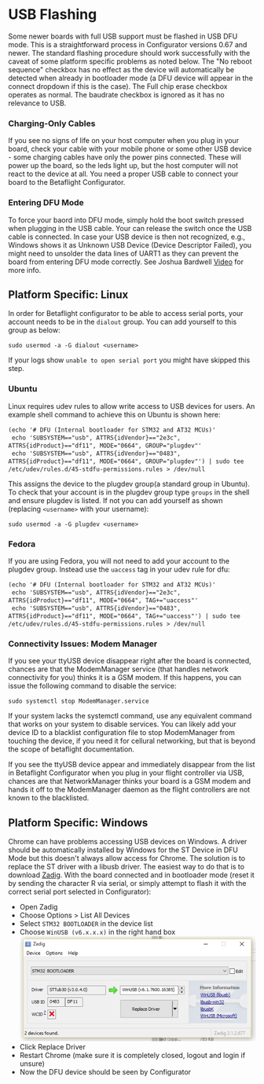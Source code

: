 # USB Flashing

Some newer boards with full USB support must be flashed in USB DFU mode. This is a straightforward process in Configurator versions 0.67 and newer. The standard flashing procedure should work successfully with the caveat of some platform specific problems as noted below. The "No reboot sequence" checkbox has no effect as the device will automatically be detected when already in bootloader mode (a DFU device will appear in the connect dropdown if this is the case). The Full chip erase checkbox operates as normal. The baudrate checkbox is ignored as it has no relevance to USB.

### Charging-Only Cables

If you see no signs of life on your host computer when you plug in your board, check your cable with your mobile phone or some other USB device - some charging cables have only the power pins connected. These will power up the board, so the leds light up, but the host computer will not react to the device at all. You need a proper USB cable to connect your board to the Betaflight Configurator.

### Entering DFU Mode

To force your baord into DFU mode, simply hold the boot switch pressed when plugging in the USB cable. Your can release the switch once the USB cable is connected. In case your USB device is then not recognized, e.g., Windows shows it as Unknown USB Device (Device Descriptor Failed), you might need to unsolder the data lines of UART1 as they can prevent the board from entering DFU mode correctly. See Joshua Bardwell [Video](https://www.youtube.com/watch?v=Zj24aEOyTWs) for more info.

## Platform Specific: Linux

In order for Betaflight configurator to be able to access serial ports, your account needs to be in the `dialout` group. You can add yourself to this group as below:

```
sudo usermod -a -G dialout <username>
```

If your logs show `unable to open serial port` you might have skipped this step.

### Ubuntu

Linux requires udev rules to allow write access to USB devices for users. An example shell command to achieve this on Ubuntu is shown here:

```
(echo '# DFU (Internal bootloader for STM32 and AT32 MCUs)'
 echo 'SUBSYSTEM=="usb", ATTRS{idVendor}=="2e3c", ATTRS{idProduct}=="df11", MODE="0664", GROUP="plugdev"'
 echo 'SUBSYSTEM=="usb", ATTRS{idVendor}=="0483", ATTRS{idProduct}=="df11", MODE="0664", GROUP="plugdev"') | sudo tee /etc/udev/rules.d/45-stdfu-permissions.rules > /dev/null
```

This assigns the device to the plugdev group(a standard group in Ubuntu). To check that your account is in the plugdev group type `groups` in the shell and ensure plugdev is listed. If not you can add yourself as shown (replacing `<username>` with your username):

```
sudo usermod -a -G plugdev <username>
```

### Fedora

If you are using Fedora, you will not need to add your account to the plugdev group.
Instead use the `uaccess` tag in your udev rule for dfu:

```
(echo '# DFU (Internal bootloader for STM32 and AT32 MCUs)'
 echo 'SUBSYSTEM=="usb", ATTRS{idVendor}=="2e3c", ATTRS{idProduct}=="df11", MODE="0664", TAG+="uaccess"'
 echo 'SUBSYSTEM=="usb", ATTRS{idVendor}=="0483", ATTRS{idProduct}=="df11", MODE="0664", TAG+="uaccess"') | sudo tee /etc/udev/rules.d/45-stdfu-permissions.rules > /dev/null
```

### Connectivity Issues: Modem Manager

If you see your ttyUSB device disappear right after the board is connected, chances are that the ModemManager service (that handles network connectivity for you) thinks it is a GSM modem. If this happens, you can issue the following command to disable the service:

```
sudo systemctl stop ModemManager.service
```

If your system lacks the systemctl command, use any equivalent command that works on your system to disable services. You can likely add your device ID to a blacklist configuration file to stop ModemManager from touching the device, if you need it for cellural networking, but that is beyond the scope of betaflight documentation.

If you see the ttyUSB device appear and immediately disappear from the list in Betaflight Configurator when you plug in your flight controller via USB, chances are that NetworkManager thinks your board is a GSM modem and hands it off to the ModemManager daemon as the flight controllers are not known to the blacklisted.

## Platform Specific: Windows

Chrome can have problems accessing USB devices on Windows. A driver should be automatically installed by Windows for the ST Device in DFU Mode but this doesn't always allow access for Chrome. The solution is to replace the ST driver with a libusb driver. The easiest way to do that is to download [Zadig](http://zadig.akeo.ie/).
With the board connected and in bootloader mode (reset it by sending the character R via serial, or simply attempt to flash it with the correct serial port selected in Configurator):

- Open Zadig
- Choose Options > List All Devices
- Select `STM32 BOOTLOADER` in the device list
- Choose `WinUSB (v6.x.x.x)` in the right hand box
  ![Zadig Driver Procedure](assets/images/zadig-dfu.png)
- Click Replace Driver
- Restart Chrome (make sure it is completely closed, logout and login if unsure)
- Now the DFU device should be seen by Configurator
